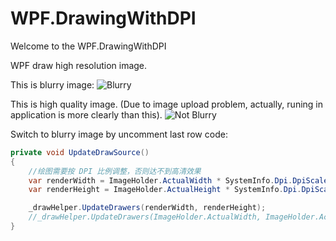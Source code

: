 # WPF.DrawingWithDPI

Welcome to the WPF.DrawingWithDPI

WPF draw high resolution image.

This is blurry image:
![Blurry](https://user-images.githubusercontent.com/3366672/187870067-456efb18-aeff-4763-998b-1f4ada274696.png)

This is high quality image. (Due to image upload problem, actually, runing in application is more clearly than this).
![Not Blurry](https://user-images.githubusercontent.com/3366672/187869673-f6993bba-15d6-4c27-8d3d-0bef75573fc8.png)

Switch to blurry image by uncomment last row code:
```cs
private void UpdateDrawSource()
{
    //绘图需要按 DPI 比例调整，否则达不到高清效果
    var renderWidth = ImageHolder.ActualWidth * SystemInfo.Dpi.DpiScale;
    var renderHeight = ImageHolder.ActualHeight * SystemInfo.Dpi.DpiScale;

    _drawHelper.UpdateDrawers(renderWidth, renderHeight);
    //_drawHelper.UpdateDrawers(ImageHolder.ActualWidth, ImageHolder.ActualHeight);
}
```
